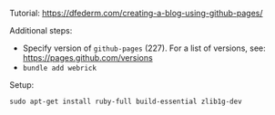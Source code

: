 Tutorial: https://dfederm.com/creating-a-blog-using-github-pages/

Additional steps:
- Specify version of `github-pages` (227). For a list of versions, see: https://pages.github.com/versions
- `bundle add webrick` 


Setup:
```
sudo apt-get install ruby-full build-essential zlib1g-dev
```